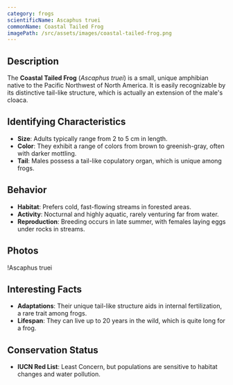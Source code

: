 ```yaml
---
category: frogs
scientificName: Ascaphus truei
commonName: Coastal Tailed Frog
imagePath: /src/assets/images/coastal-tailed-frog.png
---
```


## Description

The **Coastal Tailed Frog** (_Ascaphus truei_) is a small, unique amphibian native to the Pacific Northwest of North America. It is easily recognizable by its distinctive tail-like structure, which is actually an extension of the male's cloaca.

## Identifying Characteristics

-  **Size**: Adults typically range from 2 to 5 cm in length.
-  **Color**: They exhibit a range of colors from brown to greenish-gray, often with darker mottling.
-  **Tail**: Males possess a tail-like copulatory organ, which is unique among frogs.

## Behavior

-  **Habitat**: Prefers cold, fast-flowing streams in forested areas.
-  **Activity**: Nocturnal and highly aquatic, rarely venturing far from water.
-  **Reproduction**: Breeding occurs in late summer, with females laying eggs under rocks in streams.

## Photos

!Ascaphus truei

## Interesting Facts

-  **Adaptations**: Their unique tail-like structure aids in internal fertilization, a rare trait among frogs.
-  **Lifespan**: They can live up to 20 years in the wild, which is quite long for a frog.

## Conservation Status

-  **IUCN Red List**: Least Concern, but populations are sensitive to habitat changes and water pollution.
